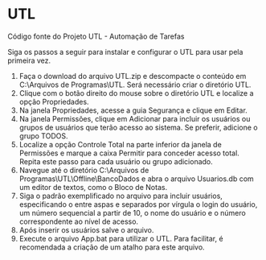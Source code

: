 # UTL
Código fonte do Projeto UTL - Automação de Tarefas

Siga os passos a seguir para instalar e configurar o UTL para usar pela primeira vez.
1)	Faça o download do arquivo UTL.zip e descompacte o conteúdo em C:\Arquivos de Programas\UTL. Será necessário criar o diretório UTL.
2)	Clique com o botão direito do mouse sobre o diretório UTL e localize a opção Propriedades. 
3)	Na janela Propriedades, acesse a guia Segurança e clique em Editar. 
4)  Na janela Permissões, clique em Adicionar para  incluir os usuários ou grupos de usuários que terão acesso ao sistema. Se preferir, adicione o grupo TODOS.
5)  Localize a opção Controle Total na parte inferior da janela de Permissões e marque a caixa Permitir para conceder acesso total. Repita este passo para cada usuário ou grupo adicionado.
6)	Navegue até o diretório C:\Arquivos de Programas\UTL\Offline\BancoDados e abra o arquivo Usuarios.db com um editor de textos, como o Bloco de Notas.
7)  Siga o padrão exemplificado no arquivo para incluir usuários, especificando o entre aspas e separados por vírgula o login do usuário, um número sequencial a partir de 10, o nome do usuário e o número correspondente ao nível de acesso. 
8)  Após inserir os usuários salve o arquivo.
7)	Execute o arquivo App.bat para utilizar o UTL. Para facilitar, é recomendada a criação de um atalho para este arquivo.
